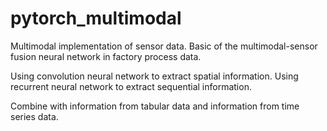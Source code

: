 # pytorch_multimodal

Multimodal implementation of sensor data.
Basic of the multimodal-sensor fusion neural network in factory process data.

Using convolution neural network to extract spatial information.
Using recurrent neural network to extract sequential information.

Combine with information from tabular data and information from time series data.
